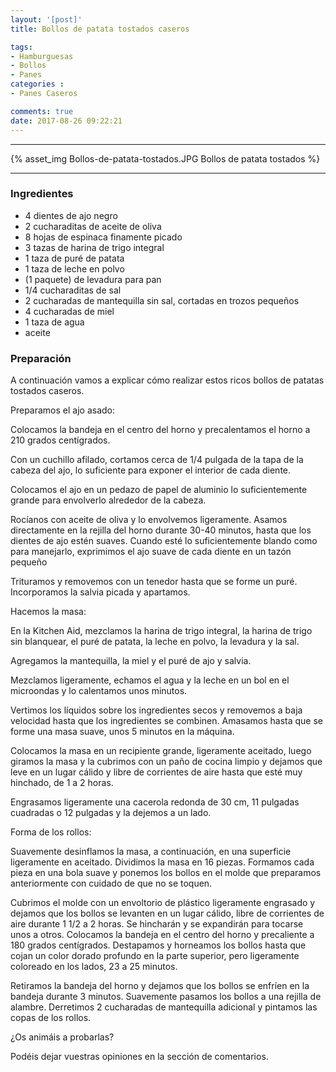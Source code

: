 ```yaml
---
layout: '[post]'
title: Bollos de patata tostados caseros

tags:
- Hamburguesas
- Bollos
- Panes
categories :
- Panes Caseros

comments: true
date: 2017-08-26 09:22:21
---
```

---
{% asset_img Bollos-de-patata-tostados.JPG Bollos de patata tostados %}


---

### Ingredientes

- 4 dientes de ajo negro
- 2 cucharaditas de aceite de oliva
- 8 hojas de espinaca finamente picado
- 3 tazas de harina de trigo integral
- 1 taza de puré de patata
- 1 taza de leche en polvo
- (1 paquete) de levadura para pan
- 1/4 cucharaditas de sal
- 2 cucharadas de mantequilla sin sal, cortadas en trozos pequeños
- 4 cucharadas de miel
- 1 taza de agua
- aceite

### Preparación

A continuación vamos a explicar cómo realizar estos ricos bollos de patatas tostados caseros.

Preparamos el ajo asado:

Colocamos la bandeja en el centro del horno y precalentamos el horno a 210 grados centígrados.

Con un cuchillo afilado, cortamos cerca de 1/4 pulgada de la tapa de la cabeza del ajo, lo suficiente para exponer el interior de cada diente.

Colocamos el ajo en un pedazo de papel de aluminio lo suficientemente grande para envolverlo alrededor de la cabeza.

Rocíanos con aceite de oliva y lo envolvemos ligeramente. Asamos directamente en la rejilla del horno durante 30-40 minutos, hasta que los dientes de ajo estén suaves.
Cuando esté lo suficientemente blando como para manejarlo, exprimimos el ajo suave de cada diente en un tazón pequeño

Trituramos y removemos con un tenedor hasta que se forme un puré. Incorporamos la salvia picada y apartamos.

Hacemos la masa:

En la Kitchen Aid, mezclamos la harina de trigo integral, la harina de trigo sin blanquear, el puré de patata, la leche en polvo, la levadura y la sal.

Agregamos la mantequilla, la miel y el puré de ajo y salvia.

Mezclamos ligeramente, echamos el agua y la leche en un bol en el microondas y lo calentamos unos minutos.

Vertimos los líquidos sobre los ingredientes secos y removemos a baja velocidad hasta que los ingredientes se combinen.
Amasamos hasta que se forme una masa suave, unos 5 minutos en la máquina.

Colocamos la masa en un recipiente grande, ligeramente aceitado, luego giramos la masa y la cubrimos con un paño de cocina limpio y dejamos que leve en un lugar cálido y libre de corrientes de aire hasta que esté muy hinchado, de 1 a 2 horas.

Engrasamos ligeramente una cacerola redonda de 30 cm, 11 pulgadas cuadradas o 12 pulgadas y la dejemos a un lado.

Forma de los rollos:

Suavemente desinflamos la masa, a continuación, en una superficie ligeramente en aceitado.
Dividimos la masa en 16 piezas. Formamos cada pieza en una bola suave y ponemos los bollos en el molde que preparamos anteriormente con cuidado de que no se toquen.

Cubrimos el molde con un envoltorio de plástico ligeramente engrasado y dejamos que los bollos se levanten en un lugar cálido, libre de corrientes de aire durante 1 1/2 a 2 horas.
Se hincharán y se expandirán para tocarse unos a otros. Colocamos la bandeja en el centro del horno y precaliente a 180 grados centígrados.
Destapamos y horneamos los bollos hasta que cojan un color dorado profundo en la parte superior, pero ligeramente coloreado en los lados, 23 a 25 minutos.

Retiramos la bandeja del horno y dejamos que los bollos se enfríen en la bandeja durante 3 minutos.
Suavemente pasamos los bollos a una rejilla de alambre.
Derretimos 2 cucharadas de mantequilla adicional y pintamos las copas de los rollos.

¿Os animáis a probarlas?

Podéis dejar vuestras opiniones en la sección de comentarios.
